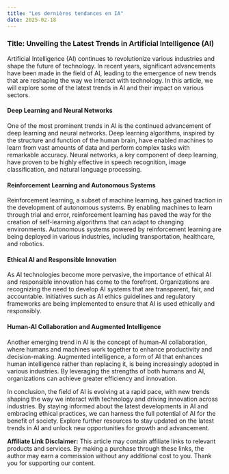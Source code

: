```yaml
---
title: "Les dernières tendances en IA"
date: 2025-02-18
---
```


### Title: Unveiling the Latest Trends in Artificial Intelligence (AI)

Artificial Intelligence (AI) continues to revolutionize various industries and shape the future of technology. In recent years, significant advancements have been made in the field of AI, leading to the emergence of new trends that are reshaping the way we interact with technology. In this article, we will explore some of the latest trends in AI and their impact on various sectors.

#### Deep Learning and Neural Networks

One of the most prominent trends in AI is the continued advancement of deep learning and neural networks. Deep learning algorithms, inspired by the structure and function of the human brain, have enabled machines to learn from vast amounts of data and perform complex tasks with remarkable accuracy. Neural networks, a key component of deep learning, have proven to be highly effective in speech recognition, image classification, and natural language processing.

#### Reinforcement Learning and Autonomous Systems

Reinforcement learning, a subset of machine learning, has gained traction in the development of autonomous systems. By enabling machines to learn through trial and error, reinforcement learning has paved the way for the creation of self-learning algorithms that can adapt to changing environments. Autonomous systems powered by reinforcement learning are being deployed in various industries, including transportation, healthcare, and robotics.

#### Ethical AI and Responsible Innovation

As AI technologies become more pervasive, the importance of ethical AI and responsible innovation has come to the forefront. Organizations are recognizing the need to develop AI systems that are transparent, fair, and accountable. Initiatives such as AI ethics guidelines and regulatory frameworks are being implemented to ensure that AI is used ethically and responsibly.

#### Human-AI Collaboration and Augmented Intelligence

Another emerging trend in AI is the concept of human-AI collaboration, where humans and machines work together to enhance productivity and decision-making. Augmented intelligence, a form of AI that enhances human intelligence rather than replacing it, is being increasingly adopted in various industries. By leveraging the strengths of both humans and AI, organizations can achieve greater efficiency and innovation.

In conclusion, the field of AI is evolving at a rapid pace, with new trends shaping the way we interact with technology and driving innovation across industries. By staying informed about the latest developments in AI and embracing ethical practices, we can harness the full potential of AI for the benefit of society. Explore further resources to stay updated on the latest trends in AI and unlock new opportunities for growth and advancement.

**Affiliate Link Disclaimer:** This article may contain affiliate links to relevant products and services. By making a purchase through these links, the author may earn a commission without any additional cost to you. Thank you for supporting our content.